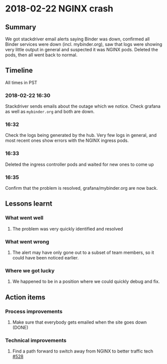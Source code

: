 # 2018-02-22 NGINX crash

## Summary

We got stackdriver email alerts saying Binder was down, confirmed all Binder
services were down (incl. mybinder.org), saw that logs were showing very little
output in general and suspected it was NGINX pods. Deleted the pods, then
all went back to normal.

## Timeline

All times in PST

### 2018-02-22 16:30

Stackdriver sends emails about the outage which we notice. Check grafana as
well as `mybinder.org` and both are down.

### 16:32

Check the logs being generated by the hub. Very few logs in general, and most
recent ones show errors with the NGINX ingress pods.

### 16:33

Deleted the ingress controller pods and waited for new ones to come up

### 16:35

Confirm that the problem is resolved, grafana/mybinder.org are now back.

## Lessons learnt

### What went well

1. The problem was very quickly identified and resolved

### What went wrong

1. The alert may have only gone out to a subset of team members, so it could
   have been noticed earlier.

### Where we got lucky

1. We happened to be in a position where we could quickly debug and fix.

## Action items

### Process improvements

1. Make sure that everybody gets emailed when the site goes down (DONE)

### Technical improvements

1. Find a path forward to switch away from NGINX to better traffic tech [#528](https://github.com/jupyterhub/zero-to-jupyterhub-k8s/issues/528)
